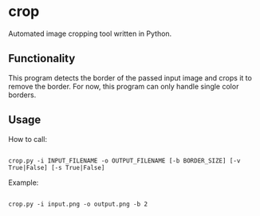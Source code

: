 # crop
Automated image cropping tool written in Python.

## Functionality

This program detects the border of the passed input image and crops it to remove the border.
For now, this program can only handle single color borders.

## Usage

How to call:

<code>
crop.py -i INPUT_FILENAME -o OUTPUT_FILENAME [-b BORDER_SIZE] [-v True|False] [-s True|False]
</code>

Example:

<code>
crop.py -i input.png -o output.png -b 2
</code>
